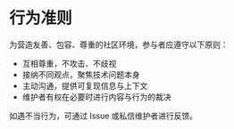# 行为准则

为营造友善、包容、尊重的社区环境，参与者应遵守以下原则：

- 互相尊重，不攻击、不歧视
- 接纳不同观点，聚焦技术问题本身
- 主动沟通，提供可复现信息与上下文
- 维护者有权在必要时进行内容与行为的裁决

如遇不当行为，可通过 Issue 或私信维护者进行反馈。
